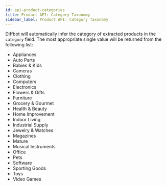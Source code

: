 ```yaml
---
id: api-product-categories
title: Product API: Category Taxonomy
sidebar_label: Product API: Category Taxonomy
---
```


Diffbot will automatically infer the category of extracted products in the `category` field. The most appropriate single value will be returned from the following list:

- Appliances
- Auto Parts
- Babies & Kids
- Cameras
- Clothing
- Computers
- Electronics
- Flowers & Gifts
- Furniture
- Grocery & Gourmet
- Health & Beauty
- Home Improvement
- Indoor Living
- Industrial Supply
- Jewelry & Watches
- Magazines
- Mature
- Musical Instruments
- Office
- Pets
- Software
- Sporting Goods
- Toys
- Video Games
